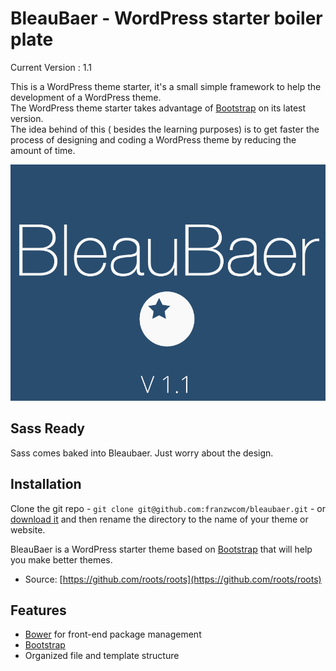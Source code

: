 BleauBaer - WordPress starter boiler plate
==========================================

Current Version : 1.1
                  
This is a WordPress theme starter, it's a small simple framework to help the development of a WordPress theme.  
The WordPress theme starter takes advantage of [Bootstrap](http://getbootstrap.com/) on its latest version.  
The idea behind of this ( besides the learning purposes) is to get faster the process of designing and coding a WordPress theme by reducing the amount of  time.

![ScreenShot](https://raw.githubusercontent.com/franzwcom/bleaubaer/master/screenshot.png)


Sass Ready
---------------
Sass comes baked into Bleaubaer. 
Just worry about the design.


## Installation

Clone the git repo - `git clone git@github.com:franzwcom/bleaubaer.git` - or [download it](https://github.com/franzwcom/bleaubaer/archive/master.zip) and then rename the directory to the name of your theme or website.

BleauBaer is a WordPress starter theme based on [Bootstrap](http://getbootstrap.com/) that will help you make better themes.

* Source: [https://github.com/roots/roots](https://github.com/roots/roots)

## Features

* [Bower](http://bower.io/) for front-end package management
* [Bootstrap](http://getbootstrap.com/)
* Organized file and template structure
